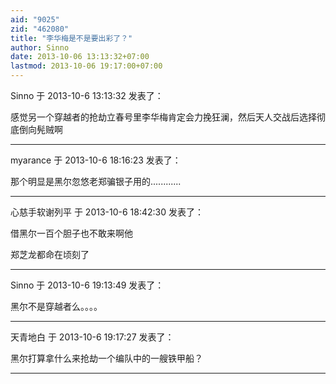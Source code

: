 ```yaml
---
aid: "9025"
zid: "462080"
title: "李华梅是不是要出彩了？"
author: Sinno
date: 2013-10-06 13:13:32+07:00
lastmod: 2013-10-06 19:17:00+07:00
---
```


Sinno 于 2013-10-6 13:13:32 发表了：

感觉另一个穿越者的抢劫立春号里李华梅肯定会力挽狂澜，然后天人交战后选择彻底倒向髡贼啊

---

myarance 于 2013-10-6 18:16:23 发表了：

那个明显是黑尔忽悠老郑骗银子用的............

---

心慈手软谢列平 于 2013-10-6 18:42:30 发表了：

借黑尔一百个胆子也不敢来啊他

郑芝龙都命在顷刻了

---

Sinno 于 2013-10-6 19:13:49 发表了：

黑尔不是穿越者么。。。。

---

天青地白 于 2013-10-6 19:17:27 发表了：

黑尔打算拿什么来抢劫一个编队中的一艘铁甲船？

---
